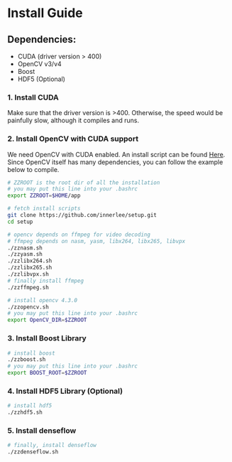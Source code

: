 # Install Guide

## Dependencies:

- CUDA (driver version > 400)
- OpenCV v3/v4
- Boost
- HDF5 (Optional)

### 1. Install CUDA

Make sure that the driver version is >400.
Otherwise, the speed would be painfully slow, although it compiles and runs.

### 2. Install OpenCV with CUDA support

We need OpenCV with CUDA enabled.
An install script can be found [Here](https://github.com/innerlee/setup/blob/master/zzopencv.sh).
Since OpenCV itself has many dependencies,
you can follow the example below to compile.

```bash
# ZZROOT is the root dir of all the installation
# you may put this line into your .bashrc
export ZZROOT=$HOME/app

# fetch install scripts
git clone https://github.com/innerlee/setup.git
cd setup

# opencv depends on ffmpeg for video decoding
# ffmpeg depends on nasm, yasm, libx264, libx265, libvpx
./zznasm.sh
./zzyasm.sh
./zzlibx264.sh
./zzlibx265.sh
./zzlibvpx.sh
# finally install ffmpeg
./zzffmpeg.sh

# install opencv 4.3.0
./zzopencv.sh
# you may put this line into your .bashrc
export OpenCV_DIR=$ZZROOT

```

### 3. Install Boost Library

```bash
# install boost
./zzboost.sh
# you may put this line into your .bashrc
export BOOST_ROOT=$ZZROOT
```

### 4. Install HDF5 Library (Optional)

```bash
# install hdf5
./zzhdf5.sh
```

### 5. Install denseflow

```bash
# finally, install denseflow
./zzdenseflow.sh
```
